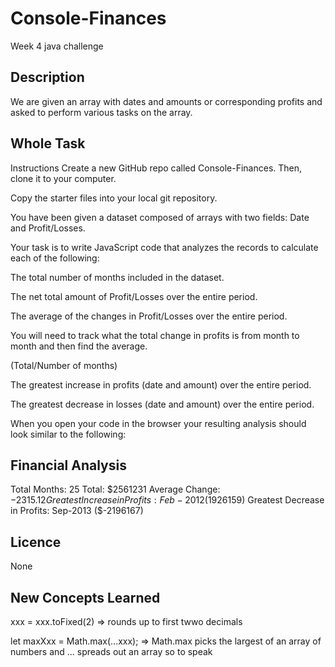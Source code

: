 # Console-Finances

Week 4 java challenge

## Description

We are given an array with dates and amounts or corresponding profits and asked to perform various tasks on the array.

## Whole Task

Instructions
Create a new GitHub repo called Console-Finances. Then, clone it to your computer.

Copy the starter files into your local git repository.

You have been given a dataset composed of arrays with two fields: Date and Profit/Losses.

Your task is to write JavaScript code that analyzes the records to calculate each of the following:

The total number of months included in the dataset.

The net total amount of Profit/Losses over the entire period.

The average of the changes in Profit/Losses over the entire period.

You will need to track what the total change in profits is from month to month and then find the average.

(Total/Number of months)

The greatest increase in profits (date and amount) over the entire period.

The greatest decrease in losses (date and amount) over the entire period.

When you open your code in the browser your resulting analysis should look similar to the following:

Financial Analysis
----------------------------
Total Months: 25
Total: $2561231
Average  Change: $-2315.12
Greatest Increase in Profits: Feb-2012 ($1926159)
Greatest Decrease in Profits: Sep-2013 ($-2196167)

## Licence

None

## New Concepts Learned

xxx = xxx.toFixed(2) => rounds up to first twwo decimals

let maxXxx = Math.max(...xxx); => Math.max picks the largest of an array of numbers and ... spreads out an array so to speak